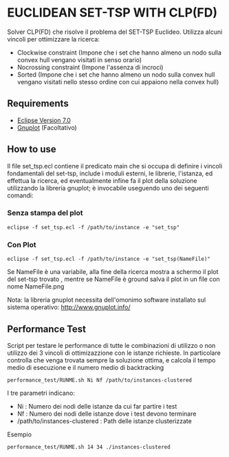 # EUCLIDEAN SET-TSP WITH CLP(FD)

Solver CLP(FD) che risolve il problema del SET-TSP Euclideo. 
Utilizza alcuni vincoli per ottimizzare la ricerca:

- Clockwise constraint (Impone che i set che hanno almeno un nodo sulla convex hull vengano visitati in senso orario)
- Nocrossing constraint (Impone l'assenza di incroci)
- Sorted (Impone che i set che hanno almeno un nodo sulla convex hull vengano visitati nello stesso ordine con cui appaiono nella convex hull)

## Requirements

- [Eclipse Version 7.0](https://eclipseclp.org/download.html)
- [Gnuplot](http://www.gnuplot.info/) (Facoltativo)

## How to use

Il file set_tsp.ecl contiene il predicato main che si occupa di definire i vincoli fondamentali del set-tsp, include i moduli esterni, le librerie, l'istanza, ed effettua la ricerca, ed eventualmente infine fa il plot della soluzione utilizzando la  libreria gnuplot; è invocabile useguendo uno dei seguenti comandi:

### Senza stampa del plot

  ```console
  eclipse -f set_tsp.ecl -f /path/to/instance -e "set_tsp" 
  ```

### Con Plot
  
  ```console
  eclipse -f set_tsp.ecl -f /path/to/instance -e "set_tsp(NameFile)" 
  ```

Se NameFile è una variabile, alla fine della ricerca  mostra a schermo il plot del set-tsp trovato , mentre se NameFile è ground salva il plot in un file con nome NameFile.png

Nota: la libreria gnuplot necessita dell'omonimo software installato sul sistema operativo: <http://www.gnuplot.info/>

## Performance Test

Script per testare le performance di tutte le combinazioni di utilizzo o non utilizzo dei 3 vincoli di ottimizazzione con le istanze richieste. In particolare controlla che venga trovata sempre la soluzione ottima, e calcola il tempo medio di esecuzione e il numero medio di backtracking

```console
performance_test/RUNME.sh Ni Nf /path/to/instances-clustered
```

I tre parametri indicano:

- Ni : Numero dei nodi delle istanze da cui far partire i test
- Nf : Numero dei nodi delle istanze dove i test devono terminare
- /path/to/instances-clustered : Path delle istanze clusterizzate

Esempio

```console
performance_test/RUNME.sh 14 34 ./instances-clustered
```

